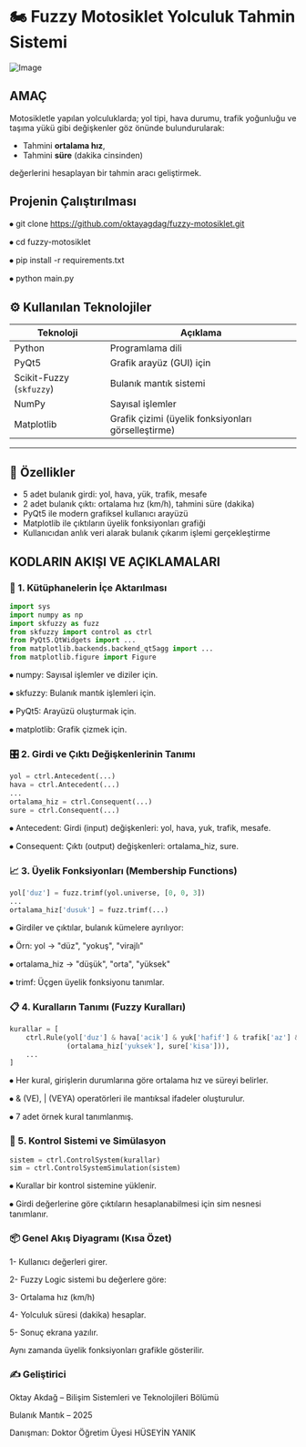 # 🏍️ Fuzzy Motosiklet Yolculuk Tahmin Sistemi

![Image](https://github.com/user-attachments/assets/ac75cd41-46b3-4cb9-9169-d41e3a4ac403)

##	AMAÇ
Motosikletle yapılan yolculuklarda; yol tipi, hava durumu, trafik yoğunluğu ve taşıma yükü gibi değişkenler göz önünde bulundurularak:
- Tahmini **ortalama hız**,
- Tahmini **süre** (dakika cinsinden)

değerlerini hesaplayan bir tahmin aracı geliştirmek.


## Projenin Çalıştırılması 

⦁ git clone https://github.com/oktayagdag/fuzzy-motosiklet.git 

⦁ cd fuzzy-motosiklet 

⦁ pip install -r requirements.txt 

⦁ python main.py 

 
## ⚙️ Kullanılan Teknolojiler

| Teknoloji | Açıklama |
|----------|----------|
| Python | Programlama dili |
| PyQt5 | Grafik arayüz (GUI) için |
| Scikit-Fuzzy (`skfuzzy`) | Bulanık mantık sistemi |
| NumPy | Sayısal işlemler |
| Matplotlib | Grafik çizimi (üyelik fonksiyonları görselleştirme) |

---
## 📌 Özellikler

- 5 adet bulanık girdi: yol, hava, yük, trafik, mesafe
- 2 adet bulanık çıktı: ortalama hız (km/h), tahmini süre (dakika)
- PyQt5 ile modern grafiksel kullanıcı arayüzü
- Matplotlib ile çıktıların üyelik fonksiyonları grafiği
- Kullanıcıdan anlık veri alarak bulanık çıkarım işlemi gerçekleştirme


## KODLARIN AKIŞI VE AÇIKLAMALARI

### 🔧 1. Kütüphanelerin İçe Aktarılması
 
```python
import sys
import numpy as np
import skfuzzy as fuzz
from skfuzzy import control as ctrl
from PyQt5.QtWidgets import ...
from matplotlib.backends.backend_qt5agg import ...
from matplotlib.figure import Figure
```
⦁ numpy: Sayısal işlemler ve diziler için.

⦁ skfuzzy: Bulanık mantık işlemleri için.

⦁ PyQt5: Arayüzü oluşturmak için.

⦁ matplotlib: Grafik çizmek için.


### 🎛️ 2. Girdi ve Çıktı Değişkenlerinin Tanımı

```python
yol = ctrl.Antecedent(...)
hava = ctrl.Antecedent(...)
...
ortalama_hiz = ctrl.Consequent(...)
sure = ctrl.Consequent(...)
```

⦁ Antecedent: Girdi (input) değişkenleri: yol, hava, yuk, trafik, mesafe.

⦁ Consequent: Çıktı (output) değişkenleri: ortalama_hiz, sure.


### 📈 3. Üyelik Fonksiyonları (Membership Functions)

```python
yol['duz'] = fuzz.trimf(yol.universe, [0, 0, 3])
...
ortalama_hiz['dusuk'] = fuzz.trimf(...)

```

⦁ Girdiler ve çıktılar, bulanık kümelere ayrılıyor:

⦁ Örn: yol → "düz", "yokuş", "virajlı"

⦁ ortalama_hiz → "düşük", "orta", "yüksek"

⦁ trimf: Üçgen üyelik fonksiyonu tanımlar.


### 📋 4. Kuralların Tanımı (Fuzzy Kuralları)


```python
kurallar = [
    ctrl.Rule(yol['duz'] & hava['acik'] & yuk['hafif'] & trafik['az'] & mesafe['kisa'],
              (ortalama_hiz['yuksek'], sure['kisa'])),
    ...
]
```

⦁ Her kural, girişlerin durumlarına göre ortalama hız ve süreyi belirler.

⦁ & (VE), | (VEYA) operatörleri ile mantıksal ifadeler oluşturulur.

⦁ 7 adet örnek kural tanımlanmış.

### 🧠 5. Kontrol Sistemi ve Simülasyon

```python
sistem = ctrl.ControlSystem(kurallar)
sim = ctrl.ControlSystemSimulation(sistem)
```
⦁ Kurallar bir kontrol sistemine yüklenir.

⦁ Girdi değerlerine göre çıktıların hesaplanabilmesi için sim nesnesi tanımlanır.


### 📦 Genel Akış Diyagramı (Kısa Özet)
1- Kullanıcı değerleri girer.

2- Fuzzy Logic sistemi bu değerlere göre:

3- Ortalama hız (km/h)

4- Yolculuk süresi (dakika)
hesaplar.

5- Sonuç ekrana yazılır.

Aynı zamanda üyelik fonksiyonları grafikle gösterilir.


### ✍️ Geliştirici
Oktay Akdağ – Bilişim Sistemleri ve Teknolojileri Bölümü

Bulanık Mantık – 2025

Danışman: Doktor Öğretim Üyesi HÜSEYİN YANIK
